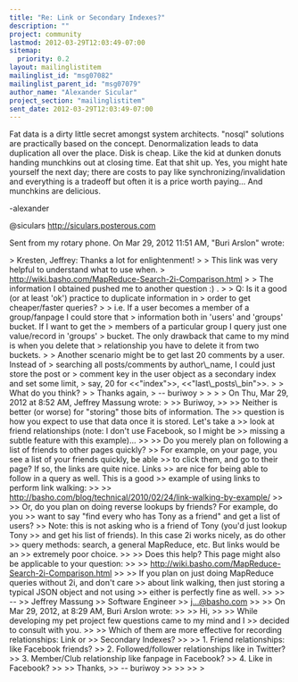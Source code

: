 ```yaml
---
title: "Re: Link or Secondary Indexes?"
description: ""
project: community
lastmod: 2012-03-29T12:03:49-07:00
sitemap:
  priority: 0.2
layout: mailinglistitem
mailinglist_id: "msg07082"
mailinglist_parent_id: "msg07079"
author_name: "Alexander Sicular"
project_section: "mailinglistitem"
sent_date: 2012-03-29T12:03:49-07:00
---
```



Fat data is a dirty little secret amongst system architects. "nosql"
solutions are practically based on the concept. Denormalization leads to
data duplication all over the place. Disk is cheap. Like the kid at dunken
donuts handing munchkins out at closing time. Eat that shit up. Yes, you
might hate yourself the next day; there are costs to pay like
synchronizing/invalidation and everything is a tradeoff but often it is a
price worth paying... And munchkins are delicious.

-alexander

@siculars
http://siculars.posterous.com

Sent from my rotary phone.
On Mar 29, 2012 11:51 AM, "Buri Arslon"  wrote:

&gt; Kresten, Jeffrey: Thanks a lot for enlightenment!
&gt;
&gt; This link was very helpful to understand what to use when.
&gt; http://wiki.basho.com/MapReduce-Search-2i-Comparison.html
&gt;
&gt; The information I obtained pushed me to another question :) .
&gt;
&gt; Q: Is it a good (or at least 'ok') practice to duplicate information in
&gt; order to get cheaper/faster queries?
&gt;
&gt; i.e. If a user becomes a member of a group/fanpage I could store that
&gt; information both in 'users' and 'groups' bucket. If I want to get the
&gt; members of a particular group I query just one value/record in 'groups'
&gt; bucket. The only drawback that came to my mind is when you delete that
&gt; relationship you have to delete it from two buckets.
&gt;
&gt; Another scenario might be to get last 20 comments by a user. Instead of
&gt; searching all posts/comments by author\\_name, I could just store the post or
&gt; comment key in the user object as a secondary index and set some limit,
&gt; say, 20 for &lt;&lt;"index"&gt;&gt;, &lt;&lt;"last\\_posts\\_bin"&gt;&gt;.
&gt;
&gt; What do you think?
&gt;
&gt; Thanks again,
&gt; -- buriwoy
&gt;
&gt;
&gt;
&gt; On Thu, Mar 29, 2012 at 8:52 AM, Jeffrey Massung  wrote:
&gt;
&gt;&gt; Buriwoy,
&gt;&gt;
&gt;&gt; Neither is better (or worse) for "storing" those bits of information. The
&gt;&gt; question is how you expect to use that data once it is stored. Let's take a
&gt;&gt; look at friend relationships (note: I don't use Facebook, so I might be
&gt;&gt; missing a subtle feature with this example)...
&gt;&gt;
&gt;&gt; Do you merely plan on following a list of friends to other pages quickly?
&gt;&gt; For example, on your page, you see a list of your friends quickly, be able
&gt;&gt; to click them, and go to their page? If so, the links are quite nice. Links
&gt;&gt; are nice for being able to follow in a query as well. This is a good
&gt;&gt; example of using links to perform link walking:
&gt;&gt;
&gt;&gt; http://basho.com/blog/technical/2010/02/24/link-walking-by-example/
&gt;&gt;
&gt;&gt; Or, do you plan on doing reverse lookups by friends? For example, do you
&gt;&gt; want to say "find every who has Tony as a friend" and get a list of users?
&gt;&gt; Note: this is not asking who is a friend of Tony (you'd just lookup Tony
&gt;&gt; and get his list of friends). In this case 2i works nicely, as do other
&gt;&gt; query methods: search, a general MapReduce, etc. But links would be an
&gt;&gt; extremely poor choice.
&gt;&gt;
&gt;&gt; Does this help? This page might also be applicable to your question:
&gt;&gt;
&gt;&gt; http://wiki.basho.com/MapReduce-Search-2i-Comparison.html
&gt;&gt;
&gt;&gt; If you plan on just doing MapReduce queries without 2i, and don't care
&gt;&gt; about link walking, then just storing a typical JSON object and not using
&gt;&gt; either is perfectly fine as well.
&gt;&gt;
&gt;&gt; --
&gt;&gt; Jeffrey Massung
&gt;&gt; Software Engineer
&gt;&gt; j...@basho.com
&gt;&gt;
&gt;&gt; On Mar 29, 2012, at 8:29 AM, Buri Arslon wrote:
&gt;&gt;
&gt;&gt; Hi,
&gt;&gt;
&gt;&gt; While developing my pet project few questions came to my mind and I
&gt;&gt; decided to consult with you.
&gt;&gt;
&gt;&gt; Which of them are more effective for recording relationships: Link or
&gt;&gt; Secondary Indexes?
&gt;&gt;
&gt;&gt; 1. Friend relationships: like Facebook friends?
&gt;&gt; 2. Followed/follower relationships like in Twitter?
&gt;&gt; 3. Member/Club relationship like fanpage in Facebook?
&gt;&gt; 4. Like in Facebook?
&gt;&gt;
&gt;&gt; Thanks,
&gt;&gt; -- buriwoy
&gt;&gt;
&gt;&gt;
&gt;&gt;
&gt;

